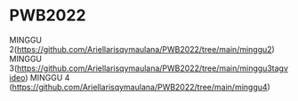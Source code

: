 # PWB2022

MINGGU 2(https://github.com/Ariellarisqymaulana/PWB2022/tree/main/minggu2)
MINGGU 3(https://github.com/Ariellarisqymaulana/PWB2022/tree/main/minggu3tagvideo)
MINGGU 4 (https://github.com/Ariellarisqymaulana/PWB2022/tree/main/minggu4)
